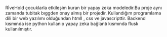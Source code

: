RİveHold çocuklarla etkileşim kuran bir yapay zeka modeledir.Bu proje aynı zamanda tubitak bıggden onay almış bir projedir. 
Kullandığım programlama dili bir web yazılımı olduğundan htmll , css ve javascripttir. Backend kısmında ise python kullanıp yapay zeka bağlantı kısmında flusk kullanılmıştır.  

